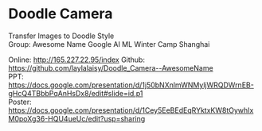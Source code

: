 # Doodle Camera
Transfer Images to Doodle Style  
Group: Awesome Name
Google AI ML Winter Camp Shanghai

Online: http://165.227.22.95/index
Github:  https://github.com/laylalaisy/Doodle_Camera--AwesomeName  
PPT: https://docs.google.com/presentation/d/1j50bNXnlmWNMyljWRQDWrnEB-gHcQ4TBbbPqAnHsDx8/edit#slide=id.p1  
Poster: https://docs.google.com/presentation/d/1Cey5EeBEdEqRYktxKW8tOywhIxM0poXg36-HQU4ueUc/edit?usp=sharing  

